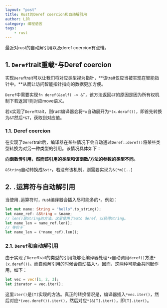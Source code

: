 ```yaml
---
layout: "post"
title: Rust的Deref coercion和自动解引用
author: LJR
category: 编程语言
tags:
    - rust
---
```


最近对rust的自动解引用以及deref coercion有点懵。

## 1. `Deref`trait重载`*`与Deref coercion

实现`Deref`trait可以让我们将对应类型视为指针，**该trait仅应当被实现在智能指针中。**从而让访问智能指针指向的数据更加方便。

`Deref`中需要实现`fn deref(&self) -> &T`，该方法返回`&T`的原因是因为所有权机制下若返回`T`则对应move语义。

若x实现了`Deref`trait，则rust编译器会将`*x`自动展开为`*(x.deraf())`，即首先转换为`&T`然后`*&T`，获取到对应值。

### 1.1. Deref coercion

在实现了`Deref`trait后，编译器在某些情况下会自动通过`Deref::deref()`将某些类型转换为对另一种类型的引用。该情况具体如下：

**向函数传引用，然而该引用的类型和该函数/方法的参数的类型不同。**

`&String`自动转换成`&str`，若没有该机制，则需要实现为`&(*m)[..]`

## 2. `.`运算符与自动解引用

当使用`.`运算符时，rust编译器会插入尽可能多的`*`。例如：

```rust
let mut name: String = "hello".to_string();
let name_ref: &String = &name;
// len()是String的方法。这里使用了auto deref，以获得String。
let name_len = name_ref.len();
// 等价于
let name_len = (*name_ref).len();
```

### 2.1. `Deref`和自动解引用

由于实现了`Deref`trait的类型的引用能够让编译器处理`*x`自动调用`deref()`方法`*(x.deref())`。而自动解引用的时候会自动插入`*`。因而，这两种可能会共同起作用，如下：

```rust
let vec = vec![1, 2, 3];
let iterator = vec.iter();
```

这里`iter()`是`[T]`实现的方法。真正的转换情况是，编译器插入`*vec.iter()`，然后对应`*(vec.deref()).iter()`，然后对应`*(&[T].iter()`，即`[T].iter()`。
